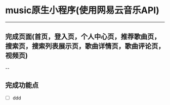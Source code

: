 # music原生小程序(使用网易云音乐API)
---
## 完成页面(首页，登入页，个人中心页，推荐歌曲页，搜索页，搜索列表展示页，歌曲详情页，歌曲评论页，视频页)

--

## 完成功能点
-[ ] ddd


